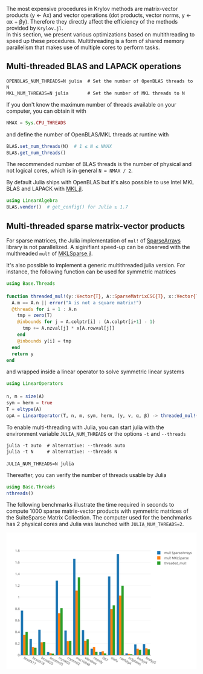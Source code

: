 The most expensive procedures in Krylov methods are matrix-vector products (y ← Ax) and vector operations (dot products, vector norms, y ← αx + βy).
Therefore they directly affect the efficiency of the methods provided by `Krylov.jl`.  
In this section, we present various optimizations based on multithreading to speed up these procedures. 
Multithreading is a form of shared memory parallelism that makes use of multiple cores to perform tasks.

## Multi-threaded BLAS and LAPACK operations

```shell
OPENBLAS_NUM_THREADS=N julia  # Set the number of OpenBLAS threads to N
MKL_NUM_THREADS=N julia       # Set the number of MKL threads to N
```

If you don't know the maximum number of threads available on your computer, you can obtain it with

```julia
NMAX = Sys.CPU_THREADS
```

and define the number of OpenBLAS/MKL threads at runtine with

```julia
BLAS.set_num_threads(N)  # 1 ≤ N ≤ NMAX
BLAS.get_num_threads()
```

The recommended number of BLAS threads is the number of physical and not logical cores, which is in general `N = NMAX / 2`.

By default Julia ships with OpenBLAS but it's also possible to use Intel MKL BLAS and LAPACK with [MKL.jl](https://github.com/JuliaLinearAlgebra/MKL.jl).

```julia
using LinearAlgebra
BLAS.vendor()  # get_config() for Julia ≥ 1.7
```

## Multi-threaded sparse matrix-vector products

For sparse matrices, the Julia implementation of `mul!` of [SparseArrays](https://docs.julialang.org/en/v1/stdlib/SparseArrays/) library is not parallelized.
A siginifiant speed-up can be observed with the multhreaded `mul!` of [MKLSparse.jl](https://github.com/JuliaSparse/MKLSparse.jl).

It's also possible to implement a generic multithreaded julia version.
For instance, the following function can be used for symmetric matrices

```julia
using Base.Threads

function threaded_mul!(y::Vector{T}, A::SparseMatrixCSC{T}, x::Vector{T}) where T <: Number
  A.m == A.n || error("A is not a square matrix!")
  @threads for i = 1 : A.n
    tmp = zero(T)
    @inbounds for j = A.colptr[i] : (A.colptr[i+1] - 1)
      tmp += A.nzval[j] * x[A.rowval[j]]
    end
    @inbounds y[i] = tmp
  end
  return y
end
```

and wrapped inside a linear operator to solve symmetric linear systems

```julia
using LinearOperators

n, m = size(A)
sym = herm = true
T = eltype(A)
opA = LinearOperator(T, n, m, sym, herm, (y, v, α, β) -> threaded_mul!(y, A, v))
```

To enable multi-threading with Julia, you can start julia with the environment variable `JULIA_NUM_THREADS` or the options `-t` and `--threads`

```shell
julia -t auto  # alternative: --threads auto
julia -t N     # alternative: --threads N

JULIA_NUM_THREADS=N julia
```

Thereafter, you can verify the number of threads usable by Julia

```julia
using Base.Threads
nthreads()
```

The following benchmarks illustrate the time required in seconds to compute 1000 sparse matrix-vector products with symmetric matrices of the SuiteSparse Matrix Collection.
The computer used for the benchmarks has 2 physical cores and Julia was launched with `JULIA_NUM_THREADS=2`.

![benchmarks](./graphics/julia_vs_mkl.svg)
